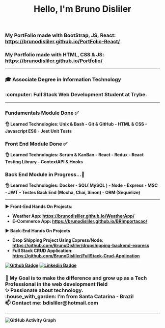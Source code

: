 <h1 align="center"> Hello, I'm Bruno Disliler </h1> <br>

### My PortFolio made with BootStrap, JS, React: https://brunodisliler.github.io/PortFolio-React/
### My Portfolio made with HTML, CSS & JS: https://brunodisliler.github.io/Portfolio/ <hr>

 <h3>🎓 Associate Degree in Information Technology</h3>
 <h3>:computer: Full Stack Web Development Student at Trybe. </h3><hr>

### <b> Fundamentals Module Done <b> ✅
👌<b> Learned Technologies: Unix & Bash - Git & GitHub - HTML & CSS - Javascript ES6 - Jest Unit Tests <b> <br>
 
### <b> Front End Module Done <b> ✅
👌<b> Learned Technologies: Scrum & KanBan - React - Redux - React Testing Library - ContextAPI & Hooks <b> <br>
  
### <b> Back End Module in Progress...🌱 <b>
👌 <b> Learned Technologies: Docker - SQL( MySQL ) - Node - Express - MSC - JWT - Testes Back End (Mocha, Chai, Sinon) - ORM (Sequelize) <hr>
 
 ▶️ Front-End Hands On Projects: 
 - Weather App: https://brunodisliler.github.io/WeatherApp/
 - E-Commerce App: https://brunodisliler.github.io/BRImportacao/
 
 ▶️ Back-End Hands On Projects
 - Drop Shipping Project Using Express/Node: https://github.com/BrunoDisliler/dropshipping-backend-express
 - Full Stack CRUD Application: https://github.com/BrunoDisliler/FullStack-Crud-Application

  [![Github Badge](https://img.shields.io/badge/-Github-000?style=flat-square&logo=Github&logoColor=white&link=https://github.com/BrunoDisliler/BrunoDisliler/blob/main/ABOUTME.md)](https://github.com/BrunoDisliler/BrunoDisliler/blob/main/ABOUTME.md) [![Linkedin Badge](https://img.shields.io/badge/-LinkedIn-blue?style=flat-square&logo=Linkedin&logoColor=white&link=https://www.linkedin.com/in/brunodisliler/)]( https://www.linkedin.com/in/brunodisliler/) 
  <h3>
  🎯 My Goal is to make the difference and grow up as a Tech Professional in the web development field <br>
  ✨ Passionate about technology. <br>
  :house_with_garden: I’m from Santa Catarina - Brazil <br>
  📫 Contact me: bdisliler@hotmail.com <br>
 </h3><hr>
 
  ![GitHub Activity Graph](https://activity-graph.herokuapp.com/graph?username=BrunoDisliler&theme=dracula&hide_border=true)
